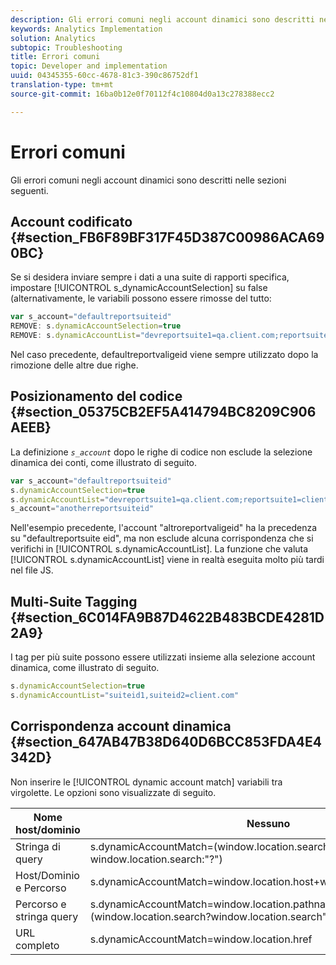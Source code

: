 ```yaml
---
description: Gli errori comuni negli account dinamici sono descritti nelle sezioni seguenti.
keywords: Analytics Implementation
solution: Analytics
subtopic: Troubleshooting
title: Errori comuni
topic: Developer and implementation
uuid: 04345355-60cc-4678-81c3-390c86752df1
translation-type: tm+mt
source-git-commit: 16ba0b12e0f70112f4c10804d0a13c278388ecc2

---
```



# Errori comuni

Gli errori comuni negli account dinamici sono descritti nelle sezioni seguenti.

## Account codificato {#section_FB6F89BF317F45D387C00986ACA690BC}

Se si desidera inviare sempre i dati a una suite di rapporti specifica, impostare [!UICONTROL s_dynamicAccountSelection] su false (alternativamente, le variabili possono essere rimosse del tutto:

```js
var s_account="defaultreportsuiteid" 
REMOVE: s.dynamicAccountSelection=true 
REMOVE: s.dynamicAccountList="devreportsuite1=qa.client.com;reportsuite1=client.com" 
```

Nel caso precedente, defaultreportvaligeid viene sempre utilizzato dopo la rimozione delle altre due righe.

## Posizionamento del codice {#section_05375CB2EF5A414794BC8209C906AEEB}

La definizione *`s_account`* dopo le righe di codice non esclude la selezione dinamica dei conti, come illustrato di seguito.

```js
var s_account="defaultreportsuiteid" 
s.dynamicAccountSelection=true 
s.dynamicAccountList="devreportsuite1=qa.client.com;reportsuite1=client.com" 
s_account="anotherreportsuiteid" 
```

Nell'esempio precedente, l'account "altroreportvaligeid" ha la precedenza su "defaultreportsuite eid", ma non esclude alcuna corrispondenza che si verifichi in [!UICONTROL s.dynamicAccountList]. La funzione che valuta [!UICONTROL s.dynamicAccountList] viene in realtà eseguita molto più tardi nel file JS.

## Multi-Suite Tagging {#section_6C014FA9B87D4622B483BCDE4281D2A9}

I tag per più suite possono essere utilizzati insieme alla selezione account dinamica, come illustrato di seguito.

```js
s.dynamicAccountSelection=true 
s.dynamicAccountList="suiteid1,suiteid2=client.com" 
```

## Corrispondenza account dinamica {#section_647AB47B38D640D6BCC853FDA4E4342D}

Non inserire le [!UICONTROL dynamic account match] variabili tra virgolette. Le opzioni sono visualizzate di seguito.

| Nome host/dominio | Nessuno |
|---|---|
| Stringa di query | s.dynamicAccountMatch=(window.location.search?window.location.search:"?") |
| Host/Dominio e Percorso | s.dynamicAccountMatch=window.location.host+window.location.pathname |
| Percorso e stringa query | s.dynamicAccountMatch=window.location.pathname+(window.location.search?window.location.search""?") |
| URL completo | s.dynamicAccountMatch=window.location.href |

